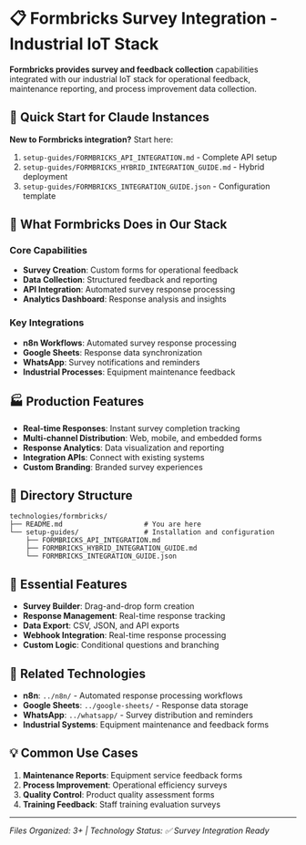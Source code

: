 # 📋 Formbricks Survey Integration - Industrial IoT Stack

**Formbricks provides survey and feedback collection** capabilities integrated with our industrial IoT stack for operational feedback, maintenance reporting, and process improvement data collection.

## 🚀 Quick Start for Claude Instances

**New to Formbricks integration?** Start here:
1. `setup-guides/FORMBRICKS_API_INTEGRATION.md` - Complete API setup
2. `setup-guides/FORMBRICKS_HYBRID_INTEGRATION_GUIDE.md` - Hybrid deployment
3. `setup-guides/FORMBRICKS_INTEGRATION_GUIDE.json` - Configuration template

## 🎯 What Formbricks Does in Our Stack

### Core Capabilities
- **Survey Creation**: Custom forms for operational feedback
- **Data Collection**: Structured feedback and reporting
- **API Integration**: Automated survey response processing
- **Analytics Dashboard**: Response analysis and insights

### Key Integrations
- **n8n Workflows**: Automated survey response processing
- **Google Sheets**: Response data synchronization
- **WhatsApp**: Survey notifications and reminders
- **Industrial Processes**: Equipment maintenance feedback

## 🏭 Production Features

- **Real-time Responses**: Instant survey completion tracking
- **Multi-channel Distribution**: Web, mobile, and embedded forms
- **Response Analytics**: Data visualization and reporting
- **Integration APIs**: Connect with existing systems
- **Custom Branding**: Branded survey experiences

## 📂 Directory Structure

```
technologies/formbricks/
├── README.md                    # You are here
└── setup-guides/                # Installation and configuration
    ├── FORMBRICKS_API_INTEGRATION.md
    ├── FORMBRICKS_HYBRID_INTEGRATION_GUIDE.md
    └── FORMBRICKS_INTEGRATION_GUIDE.json
```

## 🔧 Essential Features

- **Survey Builder**: Drag-and-drop form creation
- **Response Management**: Real-time response tracking
- **Data Export**: CSV, JSON, and API exports
- **Webhook Integration**: Real-time response processing
- **Custom Logic**: Conditional questions and branching

## 🔗 Related Technologies

- **n8n**: `../n8n/` - Automated response processing workflows
- **Google Sheets**: `../google-sheets/` - Response data storage
- **WhatsApp**: `../whatsapp/` - Survey distribution and reminders
- **Industrial Systems**: Equipment maintenance and feedback forms

## 💡 Common Use Cases

1. **Maintenance Reports**: Equipment service feedback forms
2. **Process Improvement**: Operational efficiency surveys
3. **Quality Control**: Product quality assessment forms
4. **Training Feedback**: Staff training evaluation surveys

---
*Files Organized: 3+ | Technology Status: ✅ Survey Integration Ready*